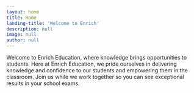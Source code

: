 ```yaml
---
layout: home
title: Home
landing-title: 'Welcome to Enrich'
description: null
image: null
author: null
---
```


Welcome to Enrich Education, where knowledge brings opportunities to students. Here at Enrich Education, we pride ourselves in delivering knowledge and confidence to our students and empowering them in the classroom. Join us while we work together so you can see exceptional results in your school exams.

